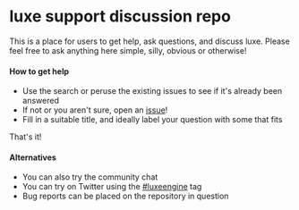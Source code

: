 # luxe support discussion repo

This is a place for users to get help, ask questions, and discuss luxe.
Please feel free to ask anything here simple, silly, obvious or otherwise!

#### How to get help

- Use the search or peruse the existing issues to see if it's already been answered
- If not or you aren't sure, open an [issue](https://github.com/luxeengine/support/issues)!
- Fill in a suitable title, and ideally label your question with some that fits

That's it!

#### Alternatives

- You can also try the community chat
- You can try on Twitter using the [#luxeengine](https://twitter.com/hashtag/luxeengine?f=tweets) tag
- Bug reports can be placed on the repository in question
